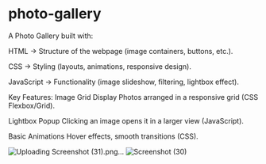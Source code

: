 
# photo-gallery

A Photo Gallery built with:

HTML → Structure of the webpage (image containers, buttons, etc.).

CSS → Styling (layouts, animations, responsive design).

JavaScript → Functionality (image slideshow, filtering, lightbox effect).

Key Features:
Image Grid Display
Photos arranged in a responsive grid (CSS Flexbox/Grid).

Lightbox Popup
Clicking an image opens it in a larger view (JavaScript).

Basic Animations 
Hover effects, smooth transitions (CSS).

![Uploading Screenshot (31).png…]()
![Screenshot (30)](https://github.com/user-attachments/assets/0b3a619f-761e-4241-83e0-69f32d3dc126)
